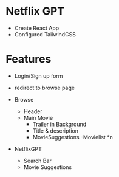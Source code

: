 # Netflix GPT

- Create React App
- Configured TailwindCSS

# Features

- Login/Sign up form
- redirect to browse page
- Browse
   - Header
   - Main Movie
      - Trailer in Background
      - Title & description
      - MovieSuggestions
         -Movielist *n

- NetflixGPT
    - Search Bar
    - Movie Suggestions
    